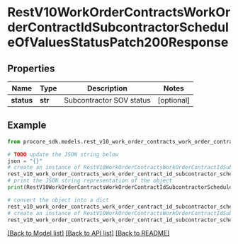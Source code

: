 # RestV10WorkOrderContractsWorkOrderContractIdSubcontractorScheduleOfValuesStatusPatch200Response


## Properties

Name | Type | Description | Notes
------------ | ------------- | ------------- | -------------
**status** | **str** | Subcontractor SOV status | [optional] 

## Example

```python
from procore_sdk.models.rest_v10_work_order_contracts_work_order_contract_id_subcontractor_schedule_of_values_status_patch200_response import RestV10WorkOrderContractsWorkOrderContractIdSubcontractorScheduleOfValuesStatusPatch200Response

# TODO update the JSON string below
json = "{}"
# create an instance of RestV10WorkOrderContractsWorkOrderContractIdSubcontractorScheduleOfValuesStatusPatch200Response from a JSON string
rest_v10_work_order_contracts_work_order_contract_id_subcontractor_schedule_of_values_status_patch200_response_instance = RestV10WorkOrderContractsWorkOrderContractIdSubcontractorScheduleOfValuesStatusPatch200Response.from_json(json)
# print the JSON string representation of the object
print(RestV10WorkOrderContractsWorkOrderContractIdSubcontractorScheduleOfValuesStatusPatch200Response.to_json())

# convert the object into a dict
rest_v10_work_order_contracts_work_order_contract_id_subcontractor_schedule_of_values_status_patch200_response_dict = rest_v10_work_order_contracts_work_order_contract_id_subcontractor_schedule_of_values_status_patch200_response_instance.to_dict()
# create an instance of RestV10WorkOrderContractsWorkOrderContractIdSubcontractorScheduleOfValuesStatusPatch200Response from a dict
rest_v10_work_order_contracts_work_order_contract_id_subcontractor_schedule_of_values_status_patch200_response_from_dict = RestV10WorkOrderContractsWorkOrderContractIdSubcontractorScheduleOfValuesStatusPatch200Response.from_dict(rest_v10_work_order_contracts_work_order_contract_id_subcontractor_schedule_of_values_status_patch200_response_dict)
```
[[Back to Model list]](../README.md#documentation-for-models) [[Back to API list]](../README.md#documentation-for-api-endpoints) [[Back to README]](../README.md)


